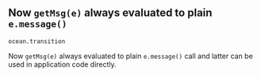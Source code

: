 ## Now `getMsg(e)` always evaluated to plain `e.message()`

`ocean.transition`

Now `getMsg(e)` always evaluated to plain `e.message()` call and latter can be
used in application code directly.
